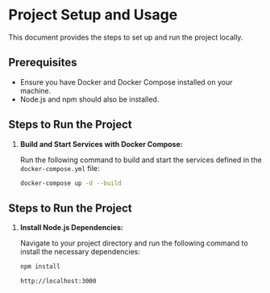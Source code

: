 # Project Setup and Usage

This document provides the steps to set up and run the project locally.

## Prerequisites

- Ensure you have Docker and Docker Compose installed on your machine.
- Node.js and npm should also be installed.

## Steps to Run the Project

1. **Build and Start Services with Docker Compose:**

   Run the following command to build and start the services defined in the `docker-compose.yml` file:

   ```bash
   docker-compose up -d --build

## Steps to Run the Project

1. **Install Node.js Dependencies:**

   Navigate to your project directory and run the following command to install the necessary dependencies:

   ```bash
   npm install

   http://localhost:3000
